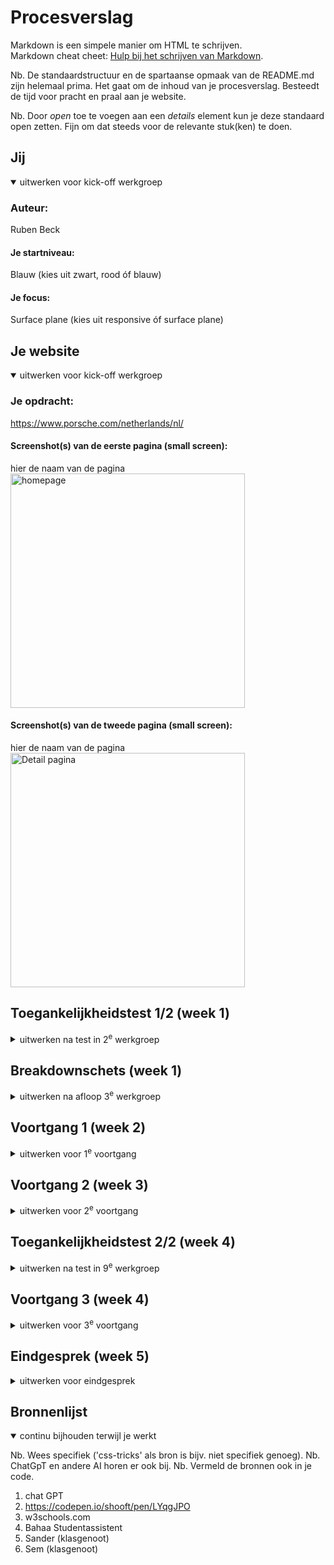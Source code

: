 # Procesverslag
Markdown is een simpele manier om HTML te schrijven.  
Markdown cheat cheet: [Hulp bij het schrijven van Markdown](https://github.com/adam-p/markdown-here/wiki/Markdown-Cheatsheet).

Nb. De standaardstructuur en de spartaanse opmaak van de README.md zijn helemaal prima. Het gaat om de inhoud van je procesverslag. Besteedt de tijd voor pracht en praal aan je website.

Nb. Door *open* toe te voegen aan een *details* element kun je deze standaard open zetten. Fijn om dat steeds voor de relevante stuk(ken) te doen.





## Jij

<details open>
  <summary>uitwerken voor kick-off werkgroep</summary>

  ### Auteur:
  Ruben Beck

  #### Je startniveau:
  Blauw (kies uit zwart, rood óf blauw)

  #### Je focus:
 Surface plane (kies uit responsive óf surface plane)
 
</details>





## Je website

<details open>
  <summary>uitwerken voor kick-off werkgroep</summary>

  ### Je opdracht:
https://www.porsche.com/netherlands/nl/
  #### Screenshot(s) van de eerste pagina (small screen): 
  hier de naam van de pagina  
  <img src="images/screenshot-porsche-pagina.png" width="375px" alt="homepage">

  #### Screenshot(s) van de tweede pagina (small screen):
  hier de naam van de pagina  
  <img src="images/screenshot-porsche-2.png" width="375px" alt="Detail pagina">
 
</details>



## Toegankelijkheidstest 1/2 (week 1)

<details>
  <summary>uitwerken na test in 2<sup>e</sup> werkgroep</summary>

  ### Bevindingen
  Ik had nog erg weinig om te laten zien hier omdat ik erg druk was met adere vakken/ hers
</details>



## Breakdownschets (week 1)

<details>
  <summary>uitwerken na afloop 3<sup>e</sup> werkgroep</summary>

  ### de hele pagina: 
  <img src="readme-images/dummy-plaatje.jpg" width="375px" alt="breakdown van de hele pagina">

  ### dynamisch deel (bijv menu): 
  <img src="readme-images/dummy-plaatje.jpg" width="375px" alt="breakdown van een dynamisch deel">

  ### wellicht nog een dynamisch deel (bijv filter): 
  <img src="readme-images/dummy-plaatje.jpg" width="375px" alt="breakdown van nog een dynamisch deel">

</details>





## Voortgang 1 (week 2)

<details>
  <summary>uitwerken voor 1<sup>e</sup> voortgang</summary>

  ### Stand van zaken
Wat goed ging:
-html 
-begin van css


  ### Agenda voor meeting
  samen met je groepje opstellen


Ruben: Ik wou graag weten welke manieren ik kon gebruiken om mijn website responsiver te maken.
ziggy: info over svg foutmeldingen
Elisa: Persoonlijke html check
jake:-


  ### Verslag van meeting
  hier na afloop snel de uitkomsten van de meeting vastleggen

  - Flexbox gebruiken


</details>





## Voortgang 2 (week 3)

<details>
  <summary>uitwerken voor 2<sup>e</sup> voortgang</summary>

  ### Stand van zaken
  hier dit ging goed & dit was lastig (neem ook screenshots op van delen van je website en code)


  ### Agenda voor meeting
  samen met je groepje opstellen
Ruben: Ik wil graag begrijpen hoe ik gemakkelijk en svg voor een afbeelding kan zetten, ook wil ik en ruimte tussen me afbeeldingen weghalen
Ziggy: Info svg foutmelding en info over oneindig scrollen
Leon: schalen elementen. 


  ### Verslag van meeting
  hier na afloop snel de uitkomsten van de meeting vastleggen
- De afstand kan worden weggehaald door display: block; 
- ...

</details>





## Toegankelijkheidstest 2/2 (week 4)

<details>
  <summary>uitwerken na test in 9<sup>e</sup> werkgroep</summary>

  ### Bevindingen
  Lijst met je bevindingen die in de test naar voren kwamen (geef ook aan wat er verbeterd is):

</details>





## Voortgang 3 (week 4)

<details>
  <summary>uitwerken voor 3<sup>e</sup> voortgang</summary>

  ### Stand van zaken
 Wat goed ging was het beter begrijpen van me css en hoe ik het kon vormgeven in de stijl van de porsche website, wat minder goed ging was et implementeren van de JS


  ### Agenda voor meeting
  Ruben: ik wil graag meer informatie over waar in mijn pagina ik het makkelijkst javascript kan toepassen
  ziggy: Hoe kan ik en image en focus geven.
  jake:-
  Elisa:-



  ### Verslag van meeting
  hier na afloop snel de uitkomsten van de meeting vastleggen

  - carosel en menu is het beste voor de javaScript


</details>





## Eindgesprek (week 5)

<details>
  <summary>uitwerken voor eindgesprek</summary>

  ### Je uitkomst - karakteristiek screenshots:
  <img src="images/homepage-ruben.png" width="375px" alt="uitomst opdracht 1">
  <img src="images/detailpage-ruben.png" width="375px" alt="uitomst opdracht 1">


  ### Dit ging goed/Heb ik geleerd: 
 ik heb geleerd hoe ik aspecten van en website op de juiste manier moet positioneren zodat ze responsive werken, ook heb ik geleerd hoe je bepaalde stijlen van en bestaande website kan vinden en hiervan veel kan leren. Ik heb geleerd wat betere en semantischere manieren zijn van het schrijven van code zoals het gebruiken van roots.

  <img src="images/homepage-ruben.png" width="375px" alt="top">


  ### Dit was lastig/Is niet gelukt:
  Wat ik erg lastig vind/vond is javascript, dit is voor mij nog een aandachtspuntje. De functies die ik hiermee wou bereiken zijn bijna gelukt, alleen het menu op de detailpagina wil niet uitklappen.

  <img src="images/detailpage-ruben.png" width="375px" alt="bummer">
</details>





## Bronnenlijst

<details open>
  <summary>continu bijhouden terwijl je werkt</summary>

  Nb. Wees specifiek ('css-tricks' als bron is bijv. niet specifiek genoeg). 
  Nb. ChatGpT en andere AI horen er ook bij.
  Nb. Vermeld de bronnen ook in je code.

  1. chat GPT
  2. https://codepen.io/shooft/pen/LYqgJPO
  3. w3schools.com
  4. Bahaa Studentassistent
  5. Sander (klasgenoot)
  6. Sem (klasgenoot)

</details>
